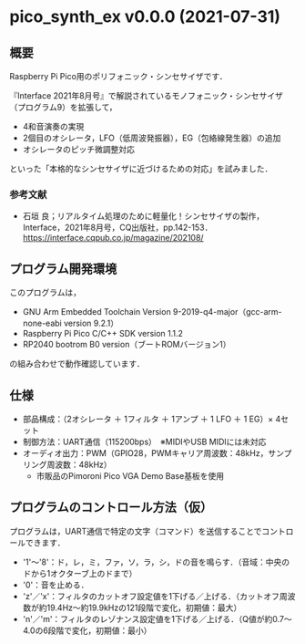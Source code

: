 # pico_synth_ex v0.0.0 (2021-07-31)

## 概要

Raspberry Pi Pico用のポリフォニック・シンセサイザです．

『Interface 2021年8月号』で解説されているモノフォニック・シンセサイザ（プログラム9）を拡張して，

- 4和音演奏の実現
- 2個目のオシレータ，LFO（低周波発振器），EG（包絡線発生器）の追加
- オシレータのピッチ微調整対応

といった「本格的なシンセサイザに近づけるための対応」を試みました．


### 参考文献

- 石垣 良；リアルタイム処理のために軽量化！シンセサイザの製作，Interface，2021年8月号，CQ出版社，pp.142-153．  
  https://interface.cqpub.co.jp/magazine/202108/


## プログラム開発環境

このプログラムは，

- GNU Arm Embedded Toolchain Version 9-2019-q4-major（gcc-arm-none-eabi version 9.2.1）
- Raspberry Pi Pico C/C++ SDK version 1.1.2
- RP2040 bootrom B0 version（ブートROMバージョン1）

の組み合わせで動作確認しています．


## 仕様

- 部品構成：（2オシレータ ＋ 1フィルタ ＋ 1アンプ ＋ 1 LFO ＋ 1 EG）× 4セット
- 制御方法：UART通信（115200bps）　※MIDIやUSB MIDIには未対応
- オーディオ出力：PWM（GPIO28，PWMキャリア周波数：48kHz，サンプリング周波数：48kHz）
  - 市販品のPimoroni Pico VGA Demo Base基板を使用


## プログラムのコントロール方法（仮）

プログラムは，UART通信で特定の文字（コマンド）を送信することでコントロールできます．

- '1'～'8'：ド，レ，ミ，ファ，ソ，ラ，シ，ドの音を鳴らす．（音域：中央のドから1オクターブ上のドまで）
- '0'：音を止める．
- 'z'／'x'：フィルタのカットオフ設定値を1下げる／上げる．（カットオフ周波数が約19.4Hz～約19.9kHzの121段階で変化，初期値：最大）
- 'n'／'m'：フィルタのレゾナンス設定値を1下げる／上げる．（Q値が約0.7～4.0の6段階で変化，初期値：最小）
